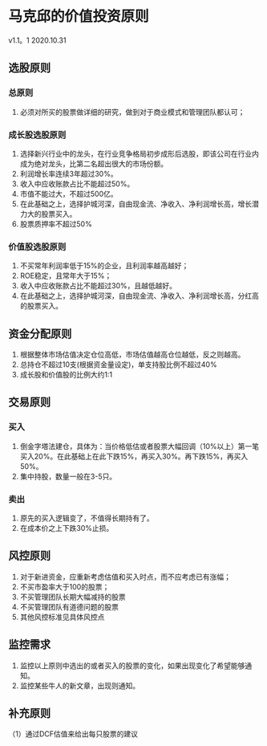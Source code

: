 # 马克邱的价值投资原则
v1.1。1
2020.10.31

## 选股原则

### 总原则

1. 必须对所买的股票做详细的研究，做到对于商业模式和管理团队都认可；

### 成长股选股原则

1. 选择新兴行业中的龙头，在行业竞争格局初步成形后选股，即该公司在行业内成为绝对龙头，比第二名超出很大的市场份额。
2. 利润增长率连续3年超过30%。
3. 收入中应收账款占比不能超过50%。
4. 市值不能过大，不超过500亿。
5. 在此基础之上，选择护城河深，自由现金流、净收入、净利润增长高，增长潜力大的股票买入。
6. 股票质押率不超过50%

### 价值股选股原则

1. 不买常年利润率低于15%的企业，且利润率越高越好；
2. ROE稳定，且常年大于15%；
3. 收入中应收账款占比不能超过30%，且越低越好。
4. 在此基础之上，选择护城河深，自由现金流、净收入、净利润增长高，分红高的股票买入。

## 资金分配原则

1. 根据整体市场估值决定仓位高低，市场估值越高仓位越低，反之则越高。
2. 总持仓不超过10支(根据资金量设定)，单支持股比例不超过40%
3. 成长股和价值股的比例大约1:1

## 交易原则

### 买入

1. 倒金字塔法建仓，具体为：当价格低估或者股票大幅回调（10%以上）第一笔买入20%。在此基础上在此下跌15%，再买入30%。再下跌15%，再买入50%。
2. 集中持股，数量一般在3-5只。

### 卖出

1. 原先的买入逻辑变了，不值得长期持有了。
2. 在成本价之上下跌30%止损。

## 风控原则

1. 对于新进资金，应重新考虑估值和买入时点，而不应考虑已有涨幅；
2. 不买市盈率大于100的股票；
3. 不买管理团队长期大幅减持的股票
4. 不买管理团队有道德问题的股票
5. 其他风控标准见具体风控点

## 监控需求

1. 监控以上原则中选出的或者买入的股票的变化，如果出现变化了希望能够通知。
2. 监控某些牛人的新文章，出现则通知。

## 补充原则

（1）通过DCF估值来给出每只股票的建议
